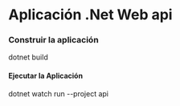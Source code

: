 # Aplicación .Net Web api

### Construir la aplicación
dotnet build

#### Ejecutar la Aplicación
dotnet watch run --project api

